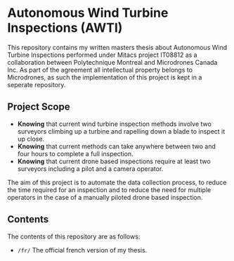 # Autonomous Wind Turbine Inspections (AWTI)

This repository contains my written masters thesis about Autonomous Wind Turbine 
Inspections performed under Mitacs project IT08812 as a collaboration between
Polytechnique Montreal and Microdrones Canada Inc. As part of the agreement
all intellectual property belongs to Microdrones, as such the implementation of
this project is kept in a seperate repository.

## Project Scope

* **Knowing** that current wind turbine inspection methods involve two surveyors climbing up a turbine and rapelling down a blade to inspect it up close.
* **Knowing** that current methods can take anywhere between two and four hours to complete a full inspection.
* **Knowing** that current drone based inspections require at least two surveyors including a pilot and a camera operator.

The aim of this project is to automate the data collection process, to reduce the time required for an inspection and to reduce the need for multiple operators in the case of a manually piloted drone based inspection.

## Contents

The contents of this repository are as follows:

* `/fr/` The official french version of my thesis.